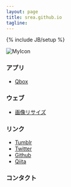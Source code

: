 ```yaml
---
layout: page
title: srea.github.io
tagline: 
---
```

{% include JB/setup %}

![MyIcon](https://s.gravatar.com/avatar/a5e94e6a511b483b25138520506fbfaf?s=80 "MyIcon")

### アプリ
* [Qbox](./apps/qbox.html)

### ウェブ
* [画像リサイズ](http://srea.jp/)

### リンク 
* [Tumblr](http://php6.tumblr.com/)
* [Twitter](http://twitter.com/6q3/)
* [Github](http://github.com/srea/)
* [Qiita](http://qiita.com/srea/)

### コンタクト

<!--
<ul class="posts">
  {% for post in site.posts %}
    <li><span>{{ post.date | date_to_string }}</span> &raquo; <a href="{{ BASE_PATH }}{{ post.url }}">{{ post.title }}</a></li>
  {% endfor %}
</ul>
-->
